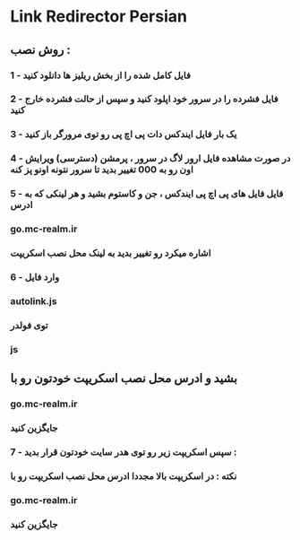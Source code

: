 #  Link Redirector Persian


## روش نصب :

### 1 - فایل کامل شده را از بخش ریلیز ها دانلود کنید

### 2 - فایل فشرده را در سرور خود اپلود کنید و سپس از حالت فشرده خارج کنید

### 3 - یک بار فایل ایندکس دات پی اچ پی رو توی مرورگر باز کنید

### 4 - در صورت مشاهده فایل ارور لاگ در سرور ، پرمشن (دسترسی) ویرایش اون رو به 000 تغییر بدید تا سرور نتونه اونو پز کنه

### 5 - فایل فایل های پی اچ پی ایندکس ، جن و کاستوم بشید و هر لینکی که به ادرس 
### go.mc-realm.ir 
### اشاره میکرد رو تغییر بدید به لینک محل نصب اسکریپت

### 6 - وارد فایل 
### autolink.js 
### توی فولدر 
### js 
## بشید و ادرس محل نصب اسکریپت خودتون رو با 
### go.mc-realm.ir
### جایگزین کنید

### 7 - سپس اسکریپت زیر رو توی هدر سایت خودتون قرار بدید :

<script src="https://go.mc-realm.ir/js/autolink.js" type="text/javascript"></script>

### نکته : در اسکریپت بالا مجددا ادرس محل نصب اسکریپت رو با 
### go.mc-realm.ir
### جایگزین کنید
